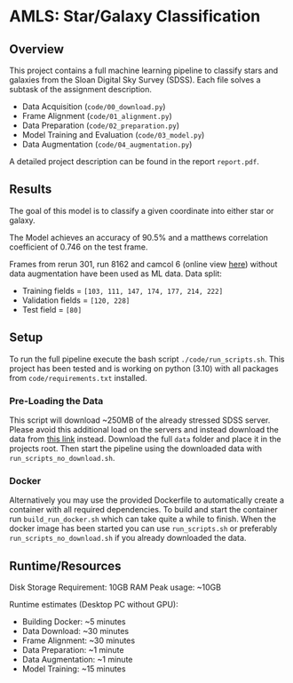 # AMLS: Star/Galaxy Classification

## Overview
This project contains a full machine learning pipeline to classify stars and galaxies from the Sloan Digital Sky Survey (SDSS).
Each file solves a subtask of the assignment description.
- Data Acquisition (`code/00_download.py`)
- Frame Alignment (`code/01_alignment.py`)
- Data Preparation (`code/02_preparation.py`)
- Model Training and Evaluation (`code/03_model.py`)
- Data Augmentation (`code/04_augmentation.py`)

A detailed project description can be found in the report `report.pdf`.

## Results
The goal of this model is to classify a given coordinate into either star or galaxy.

The Model achieves an accuracy of 90.5% and a matthews correlation coefficient of 0.746 on the test frame.

Frames from rerun 301, run 8162 and camcol 6 (online view [here](https://data.sdss.org/sas/dr17/eboss/photoObj/frames/301/8162/frames-run-008162.html)) without data augmentation have been used as ML data.
Data split:
- Training fields = `[103, 111, 147, 174, 177, 214, 222]`
- Validation fields = `[120, 228]`
- Test field = `[80]`

## Setup
To run the full pipeline execute the bash script `./code/run_scripts.sh`.
This project has been tested and is working on python (3.10) with all packages from `code/requirements.txt` installed.

### Pre-Loading the Data 
This script will download ~250MB of the already stressed SDSS server. 
Please avoid this additional load on the servers and instead download the data from [this link](https://cloud.tugraz.at/index.php/s/ffwtGyCfJXEoaRp) instead.
Download the full `data` folder and place it in the projects root.
Then start the pipeline using the downloaded data with `run_scripts_no_download.sh`.

### Docker
Alternatively you may use the provided Dockerfile to automatically create a container with all required dependencies. 
To build and start the container run `build_run_docker.sh` which can take quite a while to finish.
When the docker image has been started you can use `run_scripts.sh` or preferably `run_scripts_no_download.sh` if you already downloaded the data.

## Runtime/Resources
Disk Storage Requirement: 10GB
RAM Peak usage: ~10GB

Runtime estimates (Desktop PC without GPU):
- Building Docker: ~5 minutes
- Data Download: ~30 minutes 
- Frame Alignment: ~30 minutes
- Data Preparation: ~1 minute
- Data Augmentation: ~1 minute
- Model Training: ~15 minutes